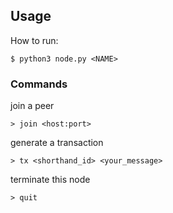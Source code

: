 ## Usage
How to run:
```
$ python3 node.py <NAME>
```

### Commands
join a peer
```
> join <host:port>
```

generate a transaction
```
> tx <shorthand_id> <your_message>
```

terminate this node
```
> quit
```


